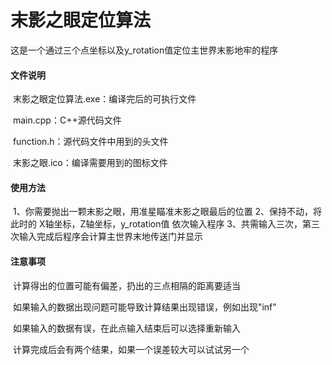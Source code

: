 # 末影之眼定位算法



这是一个通过三个点坐标以及y_rotation值定位主世界末影地牢的程序

#### 文件说明

​	末影之眼定位算法.exe：编译完后的可执行文件

​	main.cpp：C++源代码文件

​	function.h：源代码文件中用到的头文件

​	末影之眼.ico：编译需要用到的图标文件

#### 使用方法

​	1、你需要抛出一颗末影之眼，用准星瞄准末影之眼最后的位置
​	2、保持不动，将此时的 X轴坐标，Z轴坐标，y_rotation值 依次输入程序
​	3、共需输入三次，第三次输入完成后程序会计算主世界末地传送门并显示

#### 注意事项

​	计算得出的位置可能有偏差，扔出的三点相隔的距离要适当

​	如果输入的数据出现问题可能导致计算结果出现错误，例如出现\"inf"

​	如果输入的数据有误，在此点输入结束后可以选择重新输入

​	计算完成后会有两个结果，如果一个误差较大可以试试另一个

